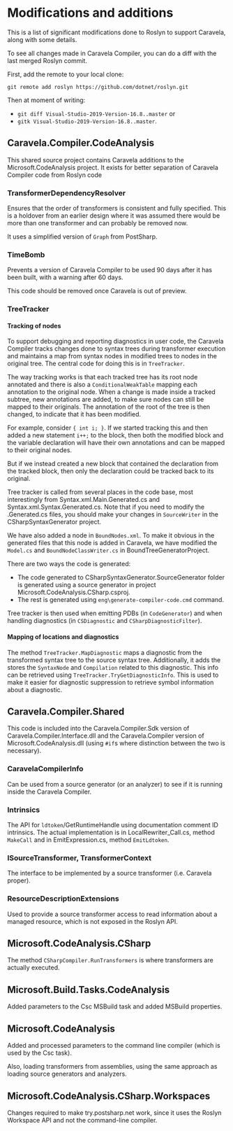 # Modifications and additions

This is a list of significant modifications done to Roslyn to support Caravela, along with some details.

To see all changes made in Caravela Compiler, you can do a diff with the last merged Roslyn commit.

First, add the remote to your local clone:

```
git remote add roslyn https://github.com/dotnet/roslyn.git
```

Then at moment of writing:

* `git diff Visual-Studio-2019-Version-16.8..master` or 
* `gitk Visual-Studio-2019-Version-16.8..master`.

## Caravela.Compiler.CodeAnalysis

This shared source project contains Caravela additions to the Microsoft.CodeAnalysis project. It exists for better separation of Caravela Compiler code from Roslyn code

### TransformerDependencyResolver

Ensures that the order of transformers is consistent and fully specified. This is a holdover from an earlier design where it was assumed there would be more than one transformer and can probably be removed now.

It uses a simplified version of `Graph` from PostSharp.

### TimeBomb

Prevents a version of Caravela Compiler to be used 90 days after it has been built, with a warning after 60 days.

This code should be removed once Caravela is out of preview.

### TreeTracker

#### Tracking of nodes

To support debugging and reporting diagnostics in user code, the Caravela Compiler tracks changes done to syntax trees during transformer execution and maintains a map from syntax nodes in modified trees to nodes in the original tree. The central code for doing this is in `TreeTracker`.

The way tracking works is that each tracked tree has its root node annotated and there is also a `ConditionalWeakTable` mapping each annotation to the original node. When a change is made inside a tracked subtree, new annotations are added, to make sure nodes can still be mapped to their originals. The annotation of the root of the tree is then changed, to indicate that it has been modified.

For example, consider `{ int i; }`. If we started tracking this and then added a new statement `i++;` to the block, then both the modified block and the variable declaration will have their own annotations and can be mapped to their original nodes.

But if we instead created a new block that contained the declaration from the tracked block, then only the declaration could be tracked back to its original.

Tree tracker is called from several places in the code base, most interestingly from Syntax.xml.Main.Generated.cs and Syntax.xml.Syntax.Generated.cs. 
Note that if you need to modify the .Generated.cs files, you should make your changes in `SourceWriter` in the CSharpSyntaxGenerator project.

We have also added a node in `BoundNodes.xml`. To make it obvious in the generated files that this node is added in Caravela, we have modified the `Model.cs` and `BoundNodeClassWriter.cs` in BoundTreeGeneratorProject.

There are two ways the code is generated:

- The code generated to CSharpSyntaxGenerator.SourceGenerator folder is generated using a source generator in project Microsoft.CodeAnalysis.CSharp.csproj.
- The rest is generated using `eng\generate-compiler-code.cmd` command.

Tree tracker is then used when emitting PDBs (in `CodeGenerator`) and when handling diagnostics (in `CSDiagnostic` and `CSharpDiagnosticFilter`).

#### Mapping of locations and diagnostics

The method `TreeTracker.MapDiagnostic` maps a diagnostic from the transformed syntax tree to the source syntax tree. Additionally, it adds the stores the `SyntaxNode` and `Compilation` related to this diagnostic. This info can be retrieved using `TreeTracker.TryGetDiagnosticInfo`. This is used to make it easier for diagnostic suppression to retrieve symbol information about a diagnostic.  

## Caravela.Compiler.Shared

This code is included into the Caravela.Compiler.Sdk version of Caravela.Compiler.Interface.dll and the Caravela.Compiler version of Microsoft.CodeAnalysis.dll (using `#if`s where distinction between the two is necessary).

### CaravelaCompilerInfo

Can be used from a source generator (or an analyzer) to see if it is running inside the Caravela Compiler.

### Intrinsics

The API for `ldtoken`/GetRuntimeHandle using documentation comment ID intrinsics. The actual implementation is in LocalRewriter_Call.cs, method `MakeCall` and in EmitExpression.cs, method `EmitLdtoken`.

### ISourceTransformer, TransformerContext

The interface to be implemented by a source transformer (i.e. Caravela proper).

### ResourceDescriptionExtensions

Used to provide a source transformer access to read information about a managed resource, which is not exposed in the Roslyn API.

## Microsoft.CodeAnalysis.CSharp

The method `CSharpCompiler.RunTransformers` is where transformers are actually executed.

## Microsoft.Build.Tasks.CodeAnalysis

Added parameters to the Csc MSBuild task and added MSBuild properties.

## Microsoft.CodeAnalysis

Added and processed parameters to the command line compiler (which is used by the Csc task).

Also, loading transformers from assemblies, using the same approach as loading source generators and analyzers.

## Microsoft.CodeAnalysis.CSharp.Workspaces

Changes required to make try.postsharp.net work, since it uses the Roslyn Workspace API and not the command-line compiler.
